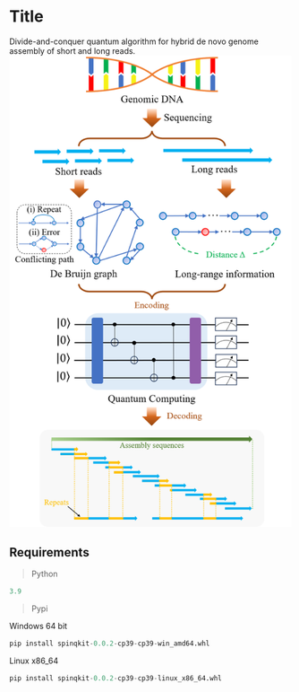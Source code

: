 # Title
Divide-and-conquer quantum algorithm for hybrid de novo genome assembly of short and long reads.
![image](https://github.com/SpinQHi/Divide_and_conquer_quantum_algorithm_for_hybrid_de_novo_genome_assembly_of_short_and_long_reads/blob/main/model.png)
## Requirements
>Python
```python
3.9
```
>Pypi

Windows 64 bit
```python
pip install spinqkit-0.0.2-cp39-cp39-win_amd64.whl
```

Linux x86_64
```python
pip install spinqkit-0.0.2-cp39-cp39-linux_x86_64.whl
```


